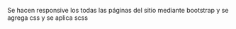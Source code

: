 Se hacen responsive los todas las páginas del sitio mediante bootstrap y se agrega css y se aplica scss
